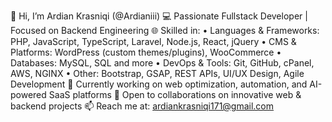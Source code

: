 👋 Hi, I’m Ardian Krasniqi (@Ardianiii)
💻 Passionate Fullstack Developer | Focused on Backend Engineering
🌐 Skilled in:
• Languages & Frameworks: PHP, JavaScript, TypeScript, Laravel, Node.js, React, jQuery
• CMS & Platforms: WordPress (custom themes/plugins), WooCommerce
• Databases: MySQL, SQL and more
• DevOps & Tools: Git, GitHub, cPanel, AWS, NGINX
• Other: Bootstrap, GSAP, REST APIs, UI/UX Design, Agile Development
🚀 Currently working on web optimization, automation, and AI-powered SaaS platforms
🤝 Open to collaborations on innovative web & backend projects
📫 Reach me at: ardiankrasniqi171@gmail.com
<!---
Ardianiii/Ardianiii is a ✨ special ✨ repository because its `README.md` (this file) appears on your GitHub profile.
You can click the Preview link to take a look at your changes.
--->

